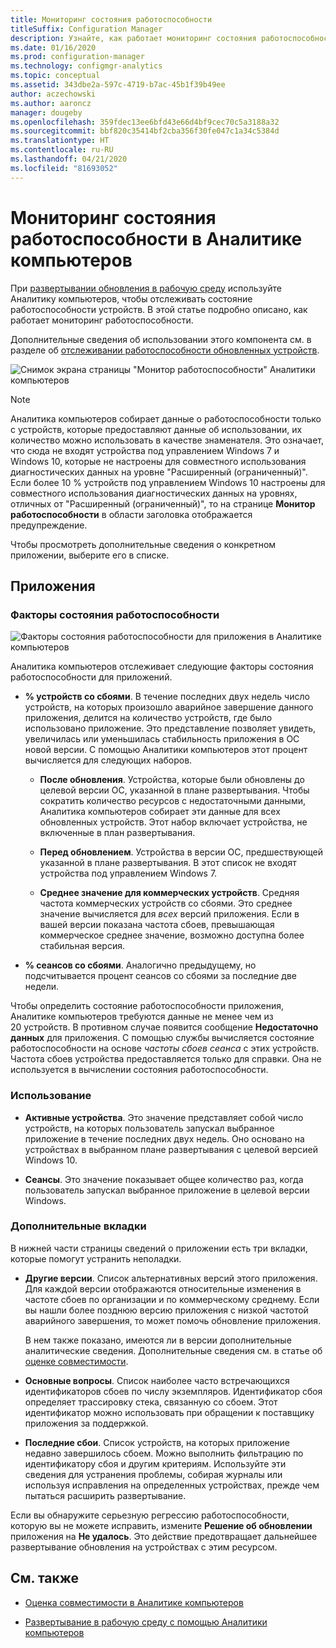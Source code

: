 ```yaml
---
title: Мониторинг состояния работоспособности
titleSuffix: Configuration Manager
description: Узнайте, как работает мониторинг состояния работоспособности в Аналитике компьютеров.
ms.date: 01/16/2020
ms.prod: configuration-manager
ms.technology: configmgr-analytics
ms.topic: conceptual
ms.assetid: 343dbe2a-597c-4719-b7ac-45b1f39b49ee
author: aczechowski
ms.author: aaroncz
manager: dougeby
ms.openlocfilehash: 359fdec13ee6bfd43e66d4bf9cec70c5a3188a32
ms.sourcegitcommit: bbf820c35414bf2cba356f30fe047c1a34c5384d
ms.translationtype: HT
ms.contentlocale: ru-RU
ms.lasthandoff: 04/21/2020
ms.locfileid: "81693052"
---
```

# <a name="health-status-monitoring-in-desktop-analytics"></a>Мониторинг состояния работоспособности в Аналитике компьютеров

При [развертывании обновления в рабочую среду](deploy-prod.md) используйте Аналитику компьютеров, чтобы отслеживать состояние работоспособности устройств. В этой статье подробно описано, как работает мониторинг работоспособности.

Дополнительные сведения об использовании этого компонента см. в разделе об [отслеживании работоспособности обновленных устройств](deploy-prod.md#bkmk_monitor).

![Снимок экрана страницы "Монитор работоспособности" Аналитики компьютеров](media/monitor-health.png)

> [!NOTE]  
> Аналитика компьютеров собирает данные о работоспособности только с устройств, которые предоставляют данные об использовании, их количество можно использовать в качестве знаменателя. Это означает, что сюда не входят устройства под управлением Windows 7 и Windows 10, которые не настроены для совместного использования диагностических данных на уровне "Расширенный (ограниченный)". Если более 10 % устройств под управлением Windows 10 настроены для совместного использования диагностических данных на уровнях, отличных от "Расширенный (ограниченный)", то на странице **Монитор работоспособности** в области заголовка отображается предупреждение.  

Чтобы просмотреть дополнительные сведения о конкретном приложении, выберите его в списке.

## <a name="apps"></a>Приложения

### <a name="health-status-factors"></a>Факторы состояния работоспособности

![Факторы состояния работоспособности для приложения в Аналитике компьютеров](media/monitor-health-status-factors.png)

Аналитика компьютеров отслеживает следующие факторы состояния работоспособности для приложений.

- **% устройств со сбоями**. В течение последних двух недель число устройств, на которых произошло аварийное завершение данного приложения, делится на количество устройств, где было использовано приложение. Это представление позволяет увидеть, увеличилась или уменьшилась стабильность приложения в ОС новой версии. С помощью Аналитики компьютеров этот процент вычисляется для следующих наборов.  

  - **После обновления**. Устройства, которые были обновлены до целевой версии ОС, указанной в плане развертывания. Чтобы сократить количество ресурсов с недостаточными данными, Аналитика компьютеров собирает эти данные для всех обновленных устройств. Этот набор включает устройства, не включенные в план развертывания.  

  - **Перед обновлением**. Устройства в версии ОС, предшествующей указанной в плане развертывания. В этот список не входят устройства под управлением Windows 7.  

  - **Среднее значение для коммерческих устройств**. Средняя частота коммерческих устройств со сбоями. Это среднее значение вычисляется для *всех* версий приложения. Если в вашей версии показана частота сбоев, превышающая коммерческое среднее значение, возможно доступна более стабильная версия.  

- **% сеансов со сбоями**. Аналогично предыдущему, но подсчитывается процент сеансов со сбоями за последние две недели.  

Чтобы определить состояние работоспособности приложения, Аналитике компьютеров требуются данные не менее чем из 20 устройств. В противном случае появится сообщение **Недостаточно данных** для приложения. С помощью службы вычисляется состояние работоспособности на основе *частоты сбоев сеанса* с этих устройств. Частота сбоев устройства предоставляется только для справки. Она не используется в вычислении состояния работоспособности.

### <a name="usage"></a>Использование

<!-- 5533890 -->

- **Активные устройства**. Это значение представляет собой число устройств, на которых пользователь запускал выбранное приложение в течение последних двух недель. Оно основано на устройствах в выбранном плане развертывания с целевой версией Windows 10.

- **Сеансы**. Это значение показывает общее количество раз, когда пользователь запускал выбранное приложение в целевой версии Windows.

### <a name="additional-tabs"></a>Дополнительные вкладки

В нижней части страницы сведений о приложении есть три вкладки, которые помогут устранить неполадки.

- **Другие версии**. Список альтернативных версий этого приложения. Для каждой версии отображаются относительные изменения в частоте сбоев по организации и по коммерческому среднему. Если вы нашли более позднюю версию приложения с низкой частотой аварийного завершения, то может помочь обновление приложения.  

    В нем также показано, имеются ли в версии дополнительные аналитические сведения. Дополнительные сведения см. в статье об [оценке совместимости](compat-assessment.md).  

- **Основные вопросы**. Список наиболее часто встречающихся идентификаторов сбоев по числу экземпляров. Идентификатор сбоя определяет трассировку стека, связанную со сбоем. Этот идентификатор можно использовать при обращении к поставщику приложения за поддержкой.  

- **Последние сбои**.  Список устройств, на которых приложение недавно завершилось сбоем. Можно выполнить фильтрацию по идентификатору сбоя и другим критериям. Используйте эти сведения для устранения проблемы, собирая журналы или используя исправления на определенных устройствах, прежде чем пытаться расширить развертывание.  

Если вы обнаружите серьезную регрессию работоспособности, которую вы не можете исправить, измените **Решение об обновлении** приложения на **Не удалось**. Это действие предотвращает дальнейшее развертывание обновления на устройствах с этим ресурсом.

## <a name="see-also"></a>См. также

- [Оценка совместимости в Аналитике компьютеров](compat-assessment.md)  

- [Развертывание в рабочую среду с помощью Аналитики компьютеров](deploy-prod.md)  
